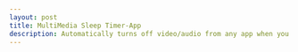 ```yaml
---
layout: post
title: MultiMedia Sleep Timer-App
description: Automatically turns off video/audio from any app when you are asleep
---
```

